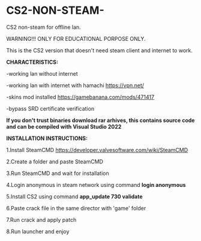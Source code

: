 # CS2-NON-STEAM-
CS2 non-steam for offline lan.

WARNING!!!
ONLY FOR EDUCATIONAL PORPOSE ONLY.

This is the CS2 version that doesn't need steam client and internet to work.

**CHARACTERISTICS:**

-working lan without internet

-working lan with internet with hamachi https://vpn.net/

-skins mod installed https://gamebanana.com/mods/471417

-bypass SRD certificate verification

**If you don't trust binaries download rar arhives, this contains source code and can be compiled with Visual Studio 2022**

**INSTALLATION INSTRUCTIONS:**

1.Install SteamCMD https://developer.valvesoftware.com/wiki/SteamCMD

2.Create a folder and paste SteamCMD

3.Run SteamCMD and wait for installation

4.Login anonymous in steam network using command     **login anonymous**

5.Install CS2 using command       **app_update 730 validate**

6.Paste crack file in the same director with 'game' folder

7.Run crack and apply patch

8.Run launcher and enjoy
